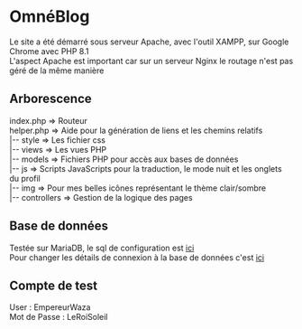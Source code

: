 # OmnéBlog

Le site a été démarré sous serveur Apache, avec l'outil XAMPP, sur Google Chrome avec PHP 8.1
<br>
L'aspect Apache est important car sur un serveur Nginx le routage n'est pas géré de la même manière

## Arborescence

index.php => Routeur <br>
helper.php => Aide pour la génération de liens et les chemins relatifs<br>
|-- style => Les fichier css<br>
|-- views => Les vues PHP<br>
|-- models => Fichiers PHP pour accès aux bases de données<br>
|-- js => Scripts JavaScripts pour la traduction, le mode nuit et les onglets du profil<br>
|-- img => Pour mes belles icônes représentant le thème clair/sombre<br>
|-- controllers => Gestion de la logique des pages<br>

## Base de données
Testée sur MariaDB, le sql de configuration est [ici](blog.sql)<br>
Pour changer les détails de connexion à la base de données c'est [ici](models/db_connect.php)

## Compte de test

User : EmpereurWaza<br>
Mot de Passe : LeRoiSoleil